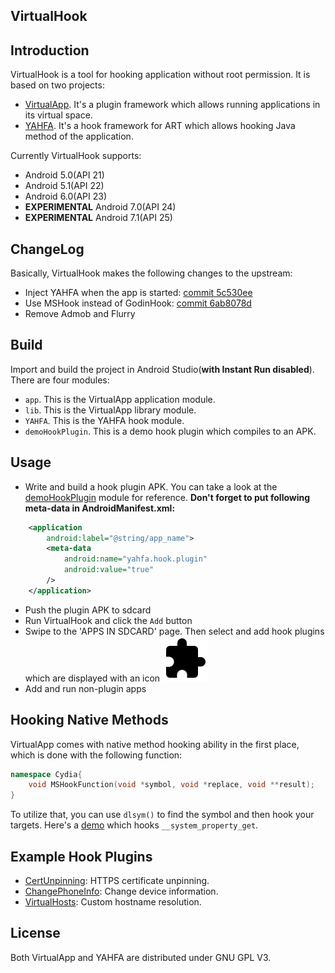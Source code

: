 VirtualHook
-----------

## Introduction 

VirtualHook is a tool for hooking application without root permission. It is based on two projects:

- [VirtualApp](https://github.com/asLody/VirtualApp). It's a plugin framework which allows running applications in its virtual space.
- [YAHFA](https://github.com/rk700/YAHFA). It's a hook framework for ART which allows hooking Java method of the application.

Currently VirtualHook supports:

- Android 5.0(API 21)
- Android 5.1(API 22)
- Android 6.0(API 23)
- __EXPERIMENTAL__ Android 7.0(API 24)
- __EXPERIMENTAL__ Android 7.1(API 25)

## ChangeLog

Basically, VirtualHook makes the following changes to the upstream:

- Inject YAHFA when the app is started: [commit 5c530ee](https://github.com/rk700/VirtualHook/commit/5c530eeb241ba4ff5a3d34831b5c9af21ae4b0d8)
- Use MSHook instead of GodinHook: [commit 6ab8078d](https://github.com/rk700/VirtualHook/commit/6ab8078d24e25d724b7d20b990f8589d02e8429c)
- Remove Admob and Flurry

## Build

Import and build the project in Android Studio(__with Instant Run disabled__). There are four modules:

- `app`. This is the VirtualApp application module.
- `lib`. This is the VirtualApp library module.
- `YAHFA`. This is the YAHFA hook module.
- `demoHookPlugin`. This is a demo hook plugin which compiles to an APK.

## Usage

- Write and build a hook plugin APK. You can take a look at the [demoHookPlugin](https://github.com/rk700/VirtualHook/tree/master/VirtualApp/app/src/main/res/drawable-xxhdpi/ic_extension_black_24dp.png) module for reference. __Don't forget to put following meta-data in AndroidManifest.xml:__

```xml
    <application
        android:label="@string/app_name">
        <meta-data
            android:name="yahfa.hook.plugin"
            android:value="true"
        />
    </application>
```

- Push the plugin APK to sdcard
- Run VirtualHook and click the `Add` button
- Swipe to the 'APPS IN SDCARD' page. Then select and add hook plugins which are displayed with an icon ![](VirtualApp/app/src/main/res/drawable-xxhdpi/ic_extension_black_24dp.png)
- Add and run non-plugin apps 

## Hooking Native Methods

VirtualApp comes with native method hooking ability in the first place, which is done with the following function:

```cpp
namespace Cydia{
    void MSHookFunction(void *symbol, void *replace, void **result);
}
```

To utilize that, you can use `dlsym()` to find the symbol and then hook your targets. Here's a [demo](https://github.com/rk700/ChangePhoneInfo/blob/master/app/src/main/jni/hookprop.c) which hooks `__system_property_get`.

## Example Hook Plugins

- [CertUnpinning](https://github.com/rk700/CertUnpinning): HTTPS certificate unpinning.
- [ChangePhoneInfo](https://github.com/rk700/ChangePhoneInfo): Change device information.
- [VirtualHosts](https://github.com/rk700/VirtualHosts): Custom hostname resolution.

## License

Both VirtualApp and YAHFA are distributed under GNU GPL V3.
